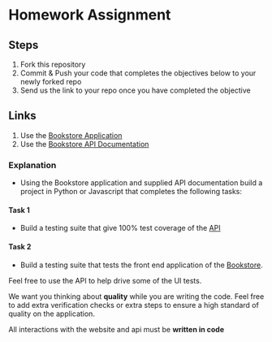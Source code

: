 # Homework Assignment

## Steps
1. Fork this repository
2. Commit & Push your code that completes the objectives below to your newly forked repo
3. Send us the link to your repo once you have completed the objective

## Links
1. Use the [Bookstore Application](https://demoqa.com/books)
2. Use the [Bookstore API Documentation](https://demoqa.com/swagger/)

### Explanation
  - Using the Bookstore application and supplied API documentation build a project in Python or Javascript that completes the following tasks:

#### Task 1
  - Build a testing suite that give 100% test coverage of the [API](https://demoqa.com/swagger/)

#### Task 2
  - Build a testing suite that tests the front end application of the [Bookstore](https://demoqa.com/books).
  
Feel free to use the API to help drive some of the UI tests.

We want you thinking about **quality** while you are writing the code. Feel free to add extra verification checks or extra steps to ensure a high standard of quality on the application. 

All interactions with the website and api must be **written in code**
